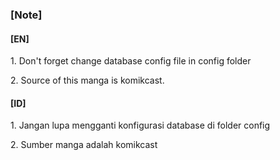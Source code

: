 

<h3>[Note]</h3>
<h4>[EN]</h4>
<p>1. Don't forget change database config file in config folder</p>
<p>2. Source of this manga is komikcast.</p>
<h4>[ID]</h4>
<p>1. Jangan lupa mengganti konfigurasi database di folder config</p>
<p>2. Sumber manga adalah komikcast</p>
